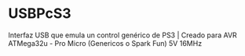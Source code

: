 # USBPcS3
Interfaz USB que emula un control genérico de PS3 | Creado para AVR ATMega32u - Pro Micro (Genericos o Spark Fun) 5V 16MHz 
